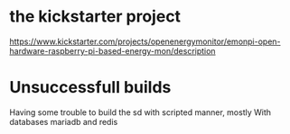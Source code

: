 # the kickstarter project

https://www.kickstarter.com/projects/openenergymonitor/emonpi-open-hardware-raspberry-pi-based-energy-mon/description

# Unsuccessfull builds

Having some trouble to build the sd with scripted manner, 
mostly With databases mariadb and redis
